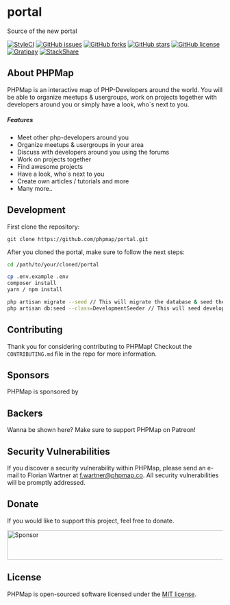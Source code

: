 # portal
Source of the new portal

[![StyleCI](https://styleci.io/repos/111126398/shield?style=flat-square)](https://styleci.io/repos/111126398)
[![GitHub issues](https://img.shields.io/github/issues/PHPMap/portal.svg?style=flat-square)](https://github.com/PHPMap/portal/issues)
[![GitHub forks](https://img.shields.io/github/forks/PHPMap/portal.svg?style=flat-square)](https://github.com/PHPMap/portal/network)
[![GitHub stars](https://img.shields.io/github/stars/PHPMap/portal.svg?style=flat-square)](https://github.com/PHPMap/portal/stargazers)
[![GitHub license](https://img.shields.io/github/license/PHPMap/portal.svg?style=flat-square)](https://github.com/PHPMap/portal/blob/master/LICENSE)
[![Gratipay](https://img.shields.io/gratipay/project/PHPMap.svg?style=flat-square)](https://gratipay.com/PHPMap/)
[![StackShare](https://img.shields.io/badge/tech-stack-0690fa.svg?style=flats-square)](https://stackshare.io/fwartner/phpmap)

## About PHPMap

PHPMap is an interactive map of PHP-Developers around the world.
You will be able to organize meetups & usergroups, work on projects together with developers around you or simply have a look, who´s next to you.

##### Features

- Meet other php-developers around you
- Organize meetups & usergroups in your area
- Discuss with developers around you using the forums
- Work on projects together
- Find awesome projects
- Have a look, who´s next to you
- Create own articles / tutorials and more
- Many more..

## Development

First clone the repository:

```git clone https://github.com/phpmap/portal.git```

After you cloned the portal, make sure to follow the next steps:

```bash
cd /path/to/your/cloned/portal

cp .env.example .env
composer install
yarn / npm install

php artisan migrate --seed // This will migrate the database & seed the initial data
php artisan db:seed --class=DevelopmentSeeder // This will seed development data
```

## Contributing

Thank you for considering contributing to PHPMap! Checkout the `CONTRIBUTING.md` file in the repo for more information.

## Sponsors

PHPMap is sponsored by

## Backers

Wanna be shown here? Make sure to support PHPMap on Patreon!

## Security Vulnerabilities

If you discover a security vulnerability within PHPMap, please send an e-mail to Florian Wartner at f.wartner@phpmap.co. All security vulnerabilities will be promptly addressed.

## Donate

If you would like to support this project, feel free to donate.

<a target='_blank' rel='nofollow' href='https://app.codesponsor.io/link/56PVTMQwwLE1eNFhmArVx3xr/PHPMap/phpmap'>
  <img alt='Sponsor' width='888' height='68' src='https://app.codesponsor.io/embed/56PVTMQwwLE1eNFhmArVx3xr/PHPMap/phpmap.svg' />
</a>

## License

PHPMap is open-sourced software licensed under the [MIT license](http://opensource.org/licenses/MIT).